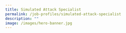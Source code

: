```yaml
---
title: Simulated Attack Specialist
permalink: /job-profiles/simulated-attack-specialist
description: ""
image: /images/hero-banner.jpg
---
```


